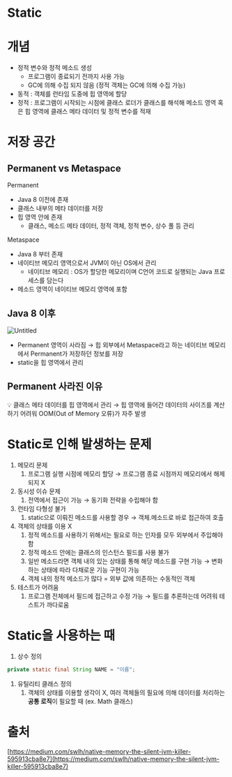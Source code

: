 # Static

# 개념

- 정적 변수와 정적 메소드 생성
    - 프로그램이 종료되기 전까지 사용 가능
    - GC에 의해 수집 되지 않음 (정적 객체는 GC에 의해 수집 가능)
- 동적 : 객체를 런타임 도중에 힙 영역에 할당
- 정적 : 프로그램이 시작되는 시점에 클래스 로더가 클래스를 해석해 메소드 영역 혹은 힙 영역에 클래스 메타 데이터 및 정적 변수를 적재

# 저장 공간

## Permanent vs Metaspace

Permanent

- Java 8 이전에 존재
- 클래스 내부의 메타 데이터를 저장
- 힙 영역 안에 존재
    - 클래스, 메소드 메타 데이터, 정적 객체, 정적 변수, 상수 풀 등 관리

Metaspace

- Java 8 부터 존재
- 네이티브 메모리 영역으로서 JVM이 아닌 OS에서 관리
    - 네이티브 메모리 : OS가 할당한 메모리이며 C언어 코드로 실행되는 Java 프로세스를 담는다
- 메소드 영역이 네이티브 메모리 영역에 포함

## Java 8 이후

![Untitled](https://user-images.githubusercontent.com/61227459/181016900-3f986223-3195-417c-bb37-fc8a02858a98.png)

- Permanent 영역이 사라짐 → 힙 외부에서 Metaspace라고 하는 네이티브 메모리에서 Permanent가 저장하던 정보를 저장
- static을 힙 영역에서 관리

## Permanent 사라진 이유

<aside>
💡 클래스 메타 데이터를 힙 영역에서 관리 → 힙 영역에 들어간 데이터의 사이즈를 계산하기 어려워 OOM(Out of Memory 오류)가 자주 발생

</aside>

# Static로 인해 발생하는 문제

1. 메모리 문제
    1. 프로그램 실행 시점에 메모리 할당 → 프로그램 종료 시점까지 메모리에서 해제되지 X
2. 동시성 이슈 문제
    1. 전역에서 접근이 가능 → 동기화 전략을 수립해야 함
3. 런타임 다형성 불가
    1. static으로 이뤄진 메소드를 사용할 경우 → 객체.메소드로 바로 접근하여 호출
4. 객체의 상태를 이용 X
    1. 정적 메소드를 사용하기 위해서는 필요로 하는 인자를 모두 외부에서 주입해야 함
    2. 정적 메소드 안에는 클래스의 인스턴스 필드를 사용 불가
    3. 일반 메소드라면 객체 내의 있는 상태를 통해 해당 메소드를 구현 가능 → 변화하는 상태에 따라 다채로운 기능 구현이 가능
    4. 객체 내의 정적 메소드가 많다 = 외부 값에 의존하는 수동적인 객체
5. 테스트가 어려움
    1. 프로그램 전체에서 필드에 접근하고 수정 가능 → 필드를 추론하는데 어려워 테스트가 까다로움

# Static을 사용하는 때

1. 상수 정의

```java
private static final String NAME = "이름";
```

1. 유틸리티 클래스 정의
    1. 객체의 상태를 이용할 생각이 X, 여러 객체들의 필요에 의해 데이터를 처리하는 **공통 로직**이 필요할 때 (ex. Math 클래스)

# 출처

[https://medium.com/swlh/native-memory-the-silent-jvm-killer-595913cba8e7](https://medium.com/swlh/native-memory-the-silent-jvm-killer-595913cba8e7)